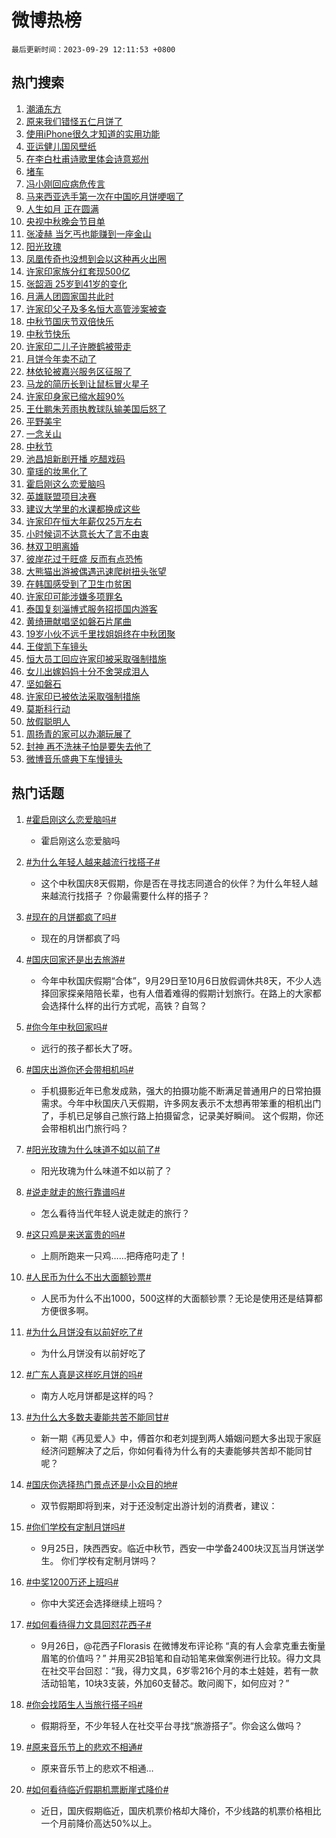 # 微博热榜

`最后更新时间：2023-09-29 12:11:53 +0800`

## 热门搜索

1. [潮涌东方](https://m.weibo.cn/search?containerid=100103type%3D1%26t%3D10%26q%3D%23%E6%BD%AE%E6%B6%8C%E4%B8%9C%E6%96%B9%23&stream_entry_id=51&isnewpage=1&extparam=seat%3D1%26stream_entry_id%3D51%26pos%3D0%26c_type%3D51%26filter_type%3Drealtimehot%26dgr%3D0%26cate%3D10103%26q%3D%2523%25E6%25BD%25AE%25E6%25B6%258C%25E4%25B8%259C%25E6%2596%25B9%2523%26display_time%3D1695960712%26pre_seqid%3D16959607127460639613)
1. [原来我们错怪五仁月饼了](https://m.weibo.cn/search?containerid=100103type%3D1%26t%3D10%26q%3D%E5%8E%9F%E6%9D%A5%E6%88%91%E4%BB%AC%E9%94%99%E6%80%AA%E4%BA%94%E4%BB%81%E6%9C%88%E9%A5%BC%E4%BA%86&stream_entry_id=31&isnewpage=1&extparam=seat%3D1%26realpos%3D1%26dgr%3D0%26pos%3D0%26c_type%3D31%26band_rank%3D1%26flag%3D2%26filter_type%3Drealtimehot%26stream_entry_id%3D31%26q%3D%25E5%258E%259F%25E6%259D%25A5%25E6%2588%2591%25E4%25BB%25AC%25E9%2594%2599%25E6%2580%25AA%25E4%25BA%2594%25E4%25BB%2581%25E6%259C%2588%25E9%25A5%25BC%25E4%25BA%2586%26cate%3D5001%26lcate%3D5001%26display_time%3D1695960712%26pre_seqid%3D16959607127460639613)
1. [使用iPhone很久才知道的实用功能](https://m.weibo.cn/search?containerid=100103type%3D1%26t%3D10%26q%3D%E4%BD%BF%E7%94%A8iPhone%E5%BE%88%E4%B9%85%E6%89%8D%E7%9F%A5%E9%81%93%E7%9A%84%E5%AE%9E%E7%94%A8%E5%8A%9F%E8%83%BD&stream_entry_id=31&isnewpage=1&extparam=seat%3D1%26realpos%3D2%26dgr%3D0%26pos%3D1%26c_type%3D31%26band_rank%3D2%26flag%3D1%26filter_type%3Drealtimehot%26stream_entry_id%3D31%26q%3D%25E4%25BD%25BF%25E7%2594%25A8iPhone%25E5%25BE%2588%25E4%25B9%2585%25E6%2589%258D%25E7%259F%25A5%25E9%2581%2593%25E7%259A%2584%25E5%25AE%259E%25E7%2594%25A8%25E5%258A%259F%25E8%2583%25BD%26cate%3D5001%26lcate%3D5001%26display_time%3D1695960712%26pre_seqid%3D16959607127460639613)
1. [亚运健儿国风壁纸](https://m.weibo.cn/search?containerid=100103type%3D1%26t%3D10%26q%3D%23%E4%BA%9A%E8%BF%90%E5%81%A5%E5%84%BF%E5%9B%BD%E9%A3%8E%E5%A3%81%E7%BA%B8%23&stream_entry_id=31&isnewpage=1&extparam=seat%3D1%26realpos%3D3%26dgr%3D0%26pos%3D2%26c_type%3D31%26band_rank%3D3%26flag%3D1%26filter_type%3Drealtimehot%26stream_entry_id%3D31%26q%3D%2523%25E4%25BA%259A%25E8%25BF%2590%25E5%2581%25A5%25E5%2584%25BF%25E5%259B%25BD%25E9%25A3%258E%25E5%25A3%2581%25E7%25BA%25B8%2523%26cate%3D5001%26lcate%3D5001%26display_time%3D1695960712%26pre_seqid%3D16959607127460639613)
1. [在李白杜甫诗歌里体会诗意郑州](https://m.weibo.cn/search?containerid=100103type%3D1%26t%3D10%26q%3D%23%E5%9C%A8%E6%9D%8E%E7%99%BD%E6%9D%9C%E7%94%AB%E8%AF%97%E6%AD%8C%E9%87%8C%E4%BD%93%E4%BC%9A%E8%AF%97%E6%84%8F%E9%83%91%E5%B7%9E%23&stream_entry_id=31&isnewpage=1&extparam=seat%3D1%26filter_type%3Drealtimehot%26pos%3D3%26c_type%3D31%26band_rank%3D4%26dgr%3D0%26adid%3D206501%26is_ad_pos%3D1%26topic_ad%3D1%26stream_entry_id%3D31%26q%3D%2523%25E5%259C%25A8%25E6%259D%258E%25E7%2599%25BD%25E6%259D%259C%25E7%2594%25AB%25E8%25AF%2597%25E6%25AD%258C%25E9%2587%258C%25E4%25BD%2593%25E4%25BC%259A%25E8%25AF%2597%25E6%2584%258F%25E9%2583%2591%25E5%25B7%259E%2523%26cate%3D5001%26lcate%3D5001%26display_time%3D1695960712%26pre_seqid%3D16959607127460639613)
1. [堵车](https://m.weibo.cn/search?containerid=100103type%3D1%26t%3D10%26q%3D%E5%A0%B5%E8%BD%A6&stream_entry_id=31&isnewpage=1&extparam=seat%3D1%26realpos%3D4%26dgr%3D0%26pos%3D4%26c_type%3D31%26band_rank%3D4%26flag%3D16%26filter_type%3Drealtimehot%26stream_entry_id%3D31%26q%3D%25E5%25A0%25B5%25E8%25BD%25A6%26cate%3D5001%26lcate%3D5001%26display_time%3D1695960712%26pre_seqid%3D16959607127460639613)
1. [冯小刚回应病危传言](https://m.weibo.cn/search?containerid=100103type%3D1%26t%3D10%26q%3D%23%E5%86%AF%E5%B0%8F%E5%88%9A%E5%9B%9E%E5%BA%94%E7%97%85%E5%8D%B1%E4%BC%A0%E8%A8%80%23&stream_entry_id=31&isnewpage=1&extparam=seat%3D1%26realpos%3D5%26dgr%3D0%26pos%3D5%26c_type%3D31%26band_rank%3D5%26flag%3D1%26filter_type%3Drealtimehot%26stream_entry_id%3D31%26q%3D%2523%25E5%2586%25AF%25E5%25B0%258F%25E5%2588%259A%25E5%259B%259E%25E5%25BA%2594%25E7%2597%2585%25E5%258D%25B1%25E4%25BC%25A0%25E8%25A8%2580%2523%26cate%3D5001%26lcate%3D5001%26display_time%3D1695960712%26pre_seqid%3D16959607127460639613)
1. [马来西亚选手第一次在中国吃月饼哽咽了](https://m.weibo.cn/search?containerid=100103type%3D1%26t%3D10%26q%3D%23%E9%A9%AC%E6%9D%A5%E8%A5%BF%E4%BA%9A%E9%80%89%E6%89%8B%E7%AC%AC%E4%B8%80%E6%AC%A1%E5%9C%A8%E4%B8%AD%E5%9B%BD%E5%90%83%E6%9C%88%E9%A5%BC%E5%93%BD%E5%92%BD%E4%BA%86%23&stream_entry_id=31&isnewpage=1&extparam=seat%3D1%26realpos%3D6%26dgr%3D0%26pos%3D6%26c_type%3D31%26band_rank%3D6%26flag%3D32768%26filter_type%3Drealtimehot%26stream_entry_id%3D31%26q%3D%2523%25E9%25A9%25AC%25E6%259D%25A5%25E8%25A5%25BF%25E4%25BA%259A%25E9%2580%2589%25E6%2589%258B%25E7%25AC%25AC%25E4%25B8%2580%25E6%25AC%25A1%25E5%259C%25A8%25E4%25B8%25AD%25E5%259B%25BD%25E5%2590%2583%25E6%259C%2588%25E9%25A5%25BC%25E5%2593%25BD%25E5%2592%25BD%25E4%25BA%2586%2523%26cate%3D5001%26lcate%3D5001%26display_time%3D1695960712%26pre_seqid%3D16959607127460639613)
1. [人生如月 正在圆满](https://m.weibo.cn/search?containerid=100103type%3D1%26t%3D10%26q%3D%23%E4%BA%BA%E7%94%9F%E5%A6%82%E6%9C%88+%E6%AD%A3%E5%9C%A8%E5%9C%86%E6%BB%A1%23&stream_entry_id=31&isnewpage=1&extparam=seat%3D1%26filter_type%3Drealtimehot%26pos%3D7%26c_type%3D31%26band_rank%3D7%26dgr%3D0%26adid%3D206463%26is_ad_pos%3D1%26topic_ad%3D1%26stream_entry_id%3D31%26q%3D%2523%25E4%25BA%25BA%25E7%2594%259F%25E5%25A6%2582%25E6%259C%2588%2520%25E6%25AD%25A3%25E5%259C%25A8%25E5%259C%2586%25E6%25BB%25A1%2523%26cate%3D5001%26lcate%3D5001%26display_time%3D1695960712%26pre_seqid%3D16959607127460639613)
1. [央视中秋晚会节目单](https://m.weibo.cn/search?containerid=100103type%3D1%26t%3D10%26q%3D%23%E5%A4%AE%E8%A7%86%E4%B8%AD%E7%A7%8B%E6%99%9A%E4%BC%9A%E8%8A%82%E7%9B%AE%E5%8D%95%23&stream_entry_id=31&isnewpage=1&extparam=seat%3D1%26realpos%3D7%26dgr%3D0%26pos%3D8%26c_type%3D31%26band_rank%3D7%26flag%3D1%26filter_type%3Drealtimehot%26stream_entry_id%3D31%26q%3D%2523%25E5%25A4%25AE%25E8%25A7%2586%25E4%25B8%25AD%25E7%25A7%258B%25E6%2599%259A%25E4%25BC%259A%25E8%258A%2582%25E7%259B%25AE%25E5%258D%2595%2523%26cate%3D5001%26lcate%3D5001%26display_time%3D1695960712%26pre_seqid%3D16959607127460639613)
1. [张凌赫 当乞丐也能赚到一座金山](https://m.weibo.cn/search?containerid=100103type%3D1%26t%3D10%26q%3D%E5%BC%A0%E5%87%8C%E8%B5%AB+%E5%BD%93%E4%B9%9E%E4%B8%90%E4%B9%9F%E8%83%BD%E8%B5%9A%E5%88%B0%E4%B8%80%E5%BA%A7%E9%87%91%E5%B1%B1&stream_entry_id=31&isnewpage=1&extparam=seat%3D1%26realpos%3D8%26dgr%3D0%26pos%3D9%26c_type%3D31%26band_rank%3D8%26flag%3D2%26filter_type%3Drealtimehot%26stream_entry_id%3D31%26q%3D%25E5%25BC%25A0%25E5%2587%258C%25E8%25B5%25AB%2520%25E5%25BD%2593%25E4%25B9%259E%25E4%25B8%2590%25E4%25B9%259F%25E8%2583%25BD%25E8%25B5%259A%25E5%2588%25B0%25E4%25B8%2580%25E5%25BA%25A7%25E9%2587%2591%25E5%25B1%25B1%26cate%3D5001%26lcate%3D5001%26display_time%3D1695960712%26pre_seqid%3D16959607127460639613)
1. [阳光玫瑰](https://m.weibo.cn/search?containerid=100103type%3D1%26t%3D10%26q%3D%E9%98%B3%E5%85%89%E7%8E%AB%E7%91%B0&stream_entry_id=31&isnewpage=1&extparam=seat%3D1%26realpos%3D9%26dgr%3D0%26pos%3D10%26c_type%3D31%26band_rank%3D9%26flag%3D0%26filter_type%3Drealtimehot%26stream_entry_id%3D31%26q%3D%25E9%2598%25B3%25E5%2585%2589%25E7%258E%25AB%25E7%2591%25B0%26cate%3D5001%26lcate%3D5001%26display_time%3D1695960712%26pre_seqid%3D16959607127460639613)
1. [凤凰传奇也没想到会以这种再火出圈](https://m.weibo.cn/search?containerid=100103type%3D1%26t%3D10%26q%3D%23%E5%87%A4%E5%87%B0%E4%BC%A0%E5%A5%87%E4%B9%9F%E6%B2%A1%E6%83%B3%E5%88%B0%E4%BC%9A%E4%BB%A5%E8%BF%99%E7%A7%8D%E5%86%8D%E7%81%AB%E5%87%BA%E5%9C%88%23&stream_entry_id=31&isnewpage=1&extparam=seat%3D1%26realpos%3D10%26dgr%3D0%26pos%3D11%26c_type%3D31%26band_rank%3D10%26flag%3D1%26filter_type%3Drealtimehot%26stream_entry_id%3D31%26q%3D%2523%25E5%2587%25A4%25E5%2587%25B0%25E4%25BC%25A0%25E5%25A5%2587%25E4%25B9%259F%25E6%25B2%25A1%25E6%2583%25B3%25E5%2588%25B0%25E4%25BC%259A%25E4%25BB%25A5%25E8%25BF%2599%25E7%25A7%258D%25E5%2586%258D%25E7%2581%25AB%25E5%2587%25BA%25E5%259C%2588%2523%26cate%3D5001%26lcate%3D5001%26display_time%3D1695960712%26pre_seqid%3D16959607127460639613)
1. [许家印家族分红套现500亿](https://m.weibo.cn/search?containerid=100103type%3D1%26t%3D10%26q%3D%23%E8%AE%B8%E5%AE%B6%E5%8D%B0%E5%AE%B6%E6%97%8F%E5%88%86%E7%BA%A2%E5%A5%97%E7%8E%B0500%E4%BA%BF%23&stream_entry_id=31&isnewpage=1&extparam=seat%3D1%26realpos%3D11%26dgr%3D0%26pos%3D12%26c_type%3D31%26band_rank%3D11%26flag%3D1%26filter_type%3Drealtimehot%26stream_entry_id%3D31%26q%3D%2523%25E8%25AE%25B8%25E5%25AE%25B6%25E5%258D%25B0%25E5%25AE%25B6%25E6%2597%258F%25E5%2588%2586%25E7%25BA%25A2%25E5%25A5%2597%25E7%258E%25B0500%25E4%25BA%25BF%2523%26cate%3D5001%26lcate%3D5001%26display_time%3D1695960712%26pre_seqid%3D16959607127460639613)
1. [张韶涵 25岁到41岁的变化](https://m.weibo.cn/search?containerid=100103type%3D1%26t%3D10%26q%3D%E5%BC%A0%E9%9F%B6%E6%B6%B5+25%E5%B2%81%E5%88%B041%E5%B2%81%E7%9A%84%E5%8F%98%E5%8C%96&stream_entry_id=31&isnewpage=1&extparam=seat%3D1%26realpos%3D12%26dgr%3D0%26pos%3D13%26c_type%3D31%26band_rank%3D12%26flag%3D1%26filter_type%3Drealtimehot%26stream_entry_id%3D31%26q%3D%25E5%25BC%25A0%25E9%259F%25B6%25E6%25B6%25B5%252025%25E5%25B2%2581%25E5%2588%25B041%25E5%25B2%2581%25E7%259A%2584%25E5%258F%2598%25E5%258C%2596%26cate%3D5001%26lcate%3D5001%26display_time%3D1695960712%26pre_seqid%3D16959607127460639613)
1. [月满人团圆家国共此时](https://m.weibo.cn/search?containerid=100103type%3D1%26t%3D10%26q%3D%23%E6%9C%88%E6%BB%A1%E4%BA%BA%E5%9B%A2%E5%9C%86%E5%AE%B6%E5%9B%BD%E5%85%B1%E6%AD%A4%E6%97%B6%23&stream_entry_id=31&isnewpage=1&extparam=seat%3D1%26realpos%3D13%26dgr%3D0%26pos%3D14%26c_type%3D31%26band_rank%3D13%26flag%3D1%26filter_type%3Drealtimehot%26stream_entry_id%3D31%26q%3D%2523%25E6%259C%2588%25E6%25BB%25A1%25E4%25BA%25BA%25E5%259B%25A2%25E5%259C%2586%25E5%25AE%25B6%25E5%259B%25BD%25E5%2585%25B1%25E6%25AD%25A4%25E6%2597%25B6%2523%26cate%3D5001%26lcate%3D5001%26display_time%3D1695960712%26pre_seqid%3D16959607127460639613)
1. [许家印父子及多名恒大高管涉案被查](https://m.weibo.cn/search?containerid=100103type%3D1%26t%3D10%26q%3D%23%E8%AE%B8%E5%AE%B6%E5%8D%B0%E7%88%B6%E5%AD%90%E5%8F%8A%E5%A4%9A%E5%90%8D%E6%81%92%E5%A4%A7%E9%AB%98%E7%AE%A1%E6%B6%89%E6%A1%88%E8%A2%AB%E6%9F%A5%23&stream_entry_id=31&isnewpage=1&extparam=seat%3D1%26realpos%3D14%26dgr%3D0%26pos%3D15%26c_type%3D31%26band_rank%3D14%26flag%3D1%26filter_type%3Drealtimehot%26stream_entry_id%3D31%26q%3D%2523%25E8%25AE%25B8%25E5%25AE%25B6%25E5%258D%25B0%25E7%2588%25B6%25E5%25AD%2590%25E5%258F%258A%25E5%25A4%259A%25E5%2590%258D%25E6%2581%2592%25E5%25A4%25A7%25E9%25AB%2598%25E7%25AE%25A1%25E6%25B6%2589%25E6%25A1%2588%25E8%25A2%25AB%25E6%259F%25A5%2523%26cate%3D5001%26lcate%3D5001%26display_time%3D1695960712%26pre_seqid%3D16959607127460639613)
1. [中秋节国庆节双倍快乐](https://m.weibo.cn/search?containerid=100103type%3D1%26t%3D10%26q%3D%23%E4%B8%AD%E7%A7%8B%E8%8A%82%E5%9B%BD%E5%BA%86%E8%8A%82%E5%8F%8C%E5%80%8D%E5%BF%AB%E4%B9%90%23&stream_entry_id=31&isnewpage=1&extparam=seat%3D1%26realpos%3D15%26dgr%3D0%26pos%3D16%26c_type%3D31%26band_rank%3D15%26flag%3D32768%26filter_type%3Drealtimehot%26stream_entry_id%3D31%26q%3D%2523%25E4%25B8%25AD%25E7%25A7%258B%25E8%258A%2582%25E5%259B%25BD%25E5%25BA%2586%25E8%258A%2582%25E5%258F%258C%25E5%2580%258D%25E5%25BF%25AB%25E4%25B9%2590%2523%26cate%3D5001%26lcate%3D5001%26display_time%3D1695960712%26pre_seqid%3D16959607127460639613)
1. [中秋节快乐](https://m.weibo.cn/search?containerid=100103type%3D1%26t%3D10%26q%3D%23%E4%B8%AD%E7%A7%8B%E8%8A%82%E5%BF%AB%E4%B9%90%23&stream_entry_id=31&isnewpage=1&extparam=seat%3D1%26realpos%3D16%26dgr%3D0%26pos%3D17%26c_type%3D31%26band_rank%3D16%26flag%3D0%26filter_type%3Drealtimehot%26stream_entry_id%3D31%26q%3D%2523%25E4%25B8%25AD%25E7%25A7%258B%25E8%258A%2582%25E5%25BF%25AB%25E4%25B9%2590%2523%26cate%3D5001%26lcate%3D5001%26display_time%3D1695960712%26pre_seqid%3D16959607127460639613)
1. [许家印二儿子许滕鹤被带走](https://m.weibo.cn/search?containerid=100103type%3D1%26t%3D10%26q%3D%23%E8%AE%B8%E5%AE%B6%E5%8D%B0%E4%BA%8C%E5%84%BF%E5%AD%90%E8%AE%B8%E6%BB%95%E9%B9%A4%E8%A2%AB%E5%B8%A6%E8%B5%B0%23&stream_entry_id=31&isnewpage=1&extparam=seat%3D1%26realpos%3D17%26dgr%3D0%26pos%3D18%26c_type%3D31%26band_rank%3D17%26flag%3D2%26filter_type%3Drealtimehot%26stream_entry_id%3D31%26q%3D%2523%25E8%25AE%25B8%25E5%25AE%25B6%25E5%258D%25B0%25E4%25BA%258C%25E5%2584%25BF%25E5%25AD%2590%25E8%25AE%25B8%25E6%25BB%2595%25E9%25B9%25A4%25E8%25A2%25AB%25E5%25B8%25A6%25E8%25B5%25B0%2523%26cate%3D5001%26lcate%3D5001%26display_time%3D1695960712%26pre_seqid%3D16959607127460639613)
1. [月饼今年卖不动了](https://m.weibo.cn/search?containerid=100103type%3D1%26t%3D10%26q%3D%23%E6%9C%88%E9%A5%BC%E4%BB%8A%E5%B9%B4%E5%8D%96%E4%B8%8D%E5%8A%A8%E4%BA%86%23&stream_entry_id=31&isnewpage=1&extparam=seat%3D1%26realpos%3D18%26dgr%3D0%26pos%3D19%26c_type%3D31%26band_rank%3D18%26flag%3D0%26filter_type%3Drealtimehot%26stream_entry_id%3D31%26q%3D%2523%25E6%259C%2588%25E9%25A5%25BC%25E4%25BB%258A%25E5%25B9%25B4%25E5%258D%2596%25E4%25B8%258D%25E5%258A%25A8%25E4%25BA%2586%2523%26cate%3D5001%26lcate%3D5001%26display_time%3D1695960712%26pre_seqid%3D16959607127460639613)
1. [林依轮被嘉兴服务区征服了](https://m.weibo.cn/search?containerid=100103type%3D1%26t%3D10%26q%3D%23%E6%9E%97%E4%BE%9D%E8%BD%AE%E8%A2%AB%E5%98%89%E5%85%B4%E6%9C%8D%E5%8A%A1%E5%8C%BA%E5%BE%81%E6%9C%8D%E4%BA%86%23&stream_entry_id=31&isnewpage=1&extparam=seat%3D1%26realpos%3D19%26dgr%3D0%26pos%3D20%26c_type%3D31%26band_rank%3D19%26flag%3D0%26filter_type%3Drealtimehot%26stream_entry_id%3D31%26q%3D%2523%25E6%259E%2597%25E4%25BE%259D%25E8%25BD%25AE%25E8%25A2%25AB%25E5%2598%2589%25E5%2585%25B4%25E6%259C%258D%25E5%258A%25A1%25E5%258C%25BA%25E5%25BE%2581%25E6%259C%258D%25E4%25BA%2586%2523%26cate%3D5001%26lcate%3D5001%26display_time%3D1695960712%26pre_seqid%3D16959607127460639613)
1. [马龙的简历长到让鼠标冒火星子](https://m.weibo.cn/search?containerid=100103type%3D1%26t%3D10%26q%3D%23%E9%A9%AC%E9%BE%99%E7%9A%84%E7%AE%80%E5%8E%86%E9%95%BF%E5%88%B0%E8%AE%A9%E9%BC%A0%E6%A0%87%E5%86%92%E7%81%AB%E6%98%9F%E5%AD%90%23&stream_entry_id=31&isnewpage=1&extparam=seat%3D1%26realpos%3D20%26dgr%3D0%26pos%3D21%26c_type%3D31%26band_rank%3D20%26flag%3D32768%26filter_type%3Drealtimehot%26stream_entry_id%3D31%26q%3D%2523%25E9%25A9%25AC%25E9%25BE%2599%25E7%259A%2584%25E7%25AE%2580%25E5%258E%2586%25E9%2595%25BF%25E5%2588%25B0%25E8%25AE%25A9%25E9%25BC%25A0%25E6%25A0%2587%25E5%2586%2592%25E7%2581%25AB%25E6%2598%259F%25E5%25AD%2590%2523%26cate%3D5001%26lcate%3D5001%26display_time%3D1695960712%26pre_seqid%3D16959607127460639613)
1. [许家印身家已缩水超90%](https://m.weibo.cn/search?containerid=100103type%3D1%26t%3D10%26q%3D%23%E8%AE%B8%E5%AE%B6%E5%8D%B0%E8%BA%AB%E5%AE%B6%E5%B7%B2%E7%BC%A9%E6%B0%B4%E8%B6%8590%25%23&stream_entry_id=31&isnewpage=1&extparam=seat%3D1%26realpos%3D21%26dgr%3D0%26pos%3D22%26c_type%3D31%26band_rank%3D21%26flag%3D0%26filter_type%3Drealtimehot%26stream_entry_id%3D31%26q%3D%2523%25E8%25AE%25B8%25E5%25AE%25B6%25E5%258D%25B0%25E8%25BA%25AB%25E5%25AE%25B6%25E5%25B7%25B2%25E7%25BC%25A9%25E6%25B0%25B4%25E8%25B6%258590%2525%2523%26cate%3D5001%26lcate%3D5001%26display_time%3D1695960712%26pre_seqid%3D16959607127460639613)
1. [王仕鹏朱芳雨执教球队输美国后怒了](https://m.weibo.cn/search?containerid=100103type%3D1%26t%3D10%26q%3D%23%E7%8E%8B%E4%BB%95%E9%B9%8F%E6%9C%B1%E8%8A%B3%E9%9B%A8%E6%89%A7%E6%95%99%E7%90%83%E9%98%9F%E8%BE%93%E7%BE%8E%E5%9B%BD%E5%90%8E%E6%80%92%E4%BA%86%23&stream_entry_id=31&isnewpage=1&extparam=seat%3D1%26realpos%3D22%26dgr%3D0%26pos%3D23%26c_type%3D31%26band_rank%3D22%26flag%3D1%26filter_type%3Drealtimehot%26stream_entry_id%3D31%26q%3D%2523%25E7%258E%258B%25E4%25BB%2595%25E9%25B9%258F%25E6%259C%25B1%25E8%258A%25B3%25E9%259B%25A8%25E6%2589%25A7%25E6%2595%2599%25E7%2590%2583%25E9%2598%259F%25E8%25BE%2593%25E7%25BE%258E%25E5%259B%25BD%25E5%2590%258E%25E6%2580%2592%25E4%25BA%2586%2523%26cate%3D5001%26lcate%3D5001%26display_time%3D1695960712%26pre_seqid%3D16959607127460639613)
1. [平野美宇](https://m.weibo.cn/search?containerid=100103type%3D1%26t%3D10%26q%3D%E5%B9%B3%E9%87%8E%E7%BE%8E%E5%AE%87&stream_entry_id=31&isnewpage=1&extparam=seat%3D1%26realpos%3D23%26dgr%3D0%26pos%3D24%26c_type%3D31%26band_rank%3D23%26flag%3D1%26filter_type%3Drealtimehot%26stream_entry_id%3D31%26q%3D%25E5%25B9%25B3%25E9%2587%258E%25E7%25BE%258E%25E5%25AE%2587%26cate%3D5001%26lcate%3D5001%26display_time%3D1695960712%26pre_seqid%3D16959607127460639613)
1. [一念关山](https://m.weibo.cn/search?containerid=100103type%3D1%26t%3D10%26q%3D%E4%B8%80%E5%BF%B5%E5%85%B3%E5%B1%B1&stream_entry_id=31&isnewpage=1&extparam=seat%3D1%26realpos%3D24%26dgr%3D0%26pos%3D25%26c_type%3D31%26band_rank%3D24%26flag%3D1%26filter_type%3Drealtimehot%26stream_entry_id%3D31%26q%3D%25E4%25B8%2580%25E5%25BF%25B5%25E5%2585%25B3%25E5%25B1%25B1%26cate%3D5001%26lcate%3D5001%26display_time%3D1695960712%26pre_seqid%3D16959607127460639613)
1. [中秋节](https://m.weibo.cn/search?containerid=100103type%3D1%26t%3D10%26q%3D%E4%B8%AD%E7%A7%8B%E8%8A%82&stream_entry_id=31&isnewpage=1&extparam=seat%3D1%26realpos%3D25%26dgr%3D0%26pos%3D26%26c_type%3D31%26band_rank%3D25%26flag%3D0%26filter_type%3Drealtimehot%26stream_entry_id%3D31%26q%3D%25E4%25B8%25AD%25E7%25A7%258B%25E8%258A%2582%26cate%3D5001%26lcate%3D5001%26display_time%3D1695960712%26pre_seqid%3D16959607127460639613)
1. [池昌旭新剧开播 吃醋戏码](https://m.weibo.cn/search?containerid=100103type%3D1%26t%3D10%26q%3D%E6%B1%A0%E6%98%8C%E6%97%AD%E6%96%B0%E5%89%A7%E5%BC%80%E6%92%AD+%E5%90%83%E9%86%8B%E6%88%8F%E7%A0%81&stream_entry_id=31&isnewpage=1&extparam=seat%3D1%26realpos%3D26%26dgr%3D0%26pos%3D27%26c_type%3D31%26band_rank%3D26%26flag%3D0%26filter_type%3Drealtimehot%26stream_entry_id%3D31%26q%3D%25E6%25B1%25A0%25E6%2598%258C%25E6%2597%25AD%25E6%2596%25B0%25E5%2589%25A7%25E5%25BC%2580%25E6%2592%25AD%2520%25E5%2590%2583%25E9%2586%258B%25E6%2588%258F%25E7%25A0%2581%26cate%3D5001%26lcate%3D5001%26display_time%3D1695960712%26pre_seqid%3D16959607127460639613)
1. [童瑶的妆黑化了](https://m.weibo.cn/search?containerid=100103type%3D1%26t%3D10%26q%3D%23%E7%AB%A5%E7%91%B6%E7%9A%84%E5%A6%86%E9%BB%91%E5%8C%96%E4%BA%86%23&stream_entry_id=31&isnewpage=1&extparam=seat%3D1%26realpos%3D27%26dgr%3D0%26pos%3D28%26c_type%3D31%26band_rank%3D27%26flag%3D1%26filter_type%3Drealtimehot%26stream_entry_id%3D31%26q%3D%2523%25E7%25AB%25A5%25E7%2591%25B6%25E7%259A%2584%25E5%25A6%2586%25E9%25BB%2591%25E5%258C%2596%25E4%25BA%2586%2523%26cate%3D5001%26lcate%3D5001%26display_time%3D1695960712%26pre_seqid%3D16959607127460639613)
1. [霍启刚这么恋爱脑吗](https://m.weibo.cn/search?containerid=100103type%3D1%26t%3D10%26q%3D%23%E9%9C%8D%E5%90%AF%E5%88%9A%E8%BF%99%E4%B9%88%E6%81%8B%E7%88%B1%E8%84%91%E5%90%97%23&stream_entry_id=31&isnewpage=1&extparam=seat%3D1%26realpos%3D28%26dgr%3D0%26pos%3D29%26c_type%3D31%26band_rank%3D28%26flag%3D0%26filter_type%3Drealtimehot%26stream_entry_id%3D31%26q%3D%2523%25E9%259C%258D%25E5%2590%25AF%25E5%2588%259A%25E8%25BF%2599%25E4%25B9%2588%25E6%2581%258B%25E7%2588%25B1%25E8%2584%2591%25E5%2590%2597%2523%26cate%3D5001%26lcate%3D5001%26display_time%3D1695960712%26pre_seqid%3D16959607127460639613)
1. [英雄联盟项目决赛](https://m.weibo.cn/search?containerid=100103type%3D1%26t%3D10%26q%3D%23%E8%8B%B1%E9%9B%84%E8%81%94%E7%9B%9F%E9%A1%B9%E7%9B%AE%E5%86%B3%E8%B5%9B%23&stream_entry_id=31&isnewpage=1&extparam=seat%3D1%26realpos%3D29%26dgr%3D0%26pos%3D30%26c_type%3D31%26band_rank%3D29%26flag%3D1%26filter_type%3Drealtimehot%26stream_entry_id%3D31%26q%3D%2523%25E8%258B%25B1%25E9%259B%2584%25E8%2581%2594%25E7%259B%259F%25E9%25A1%25B9%25E7%259B%25AE%25E5%2586%25B3%25E8%25B5%259B%2523%26cate%3D5001%26lcate%3D5001%26display_time%3D1695960712%26pre_seqid%3D16959607127460639613)
1. [建议大学里的水课都换成这些](https://m.weibo.cn/search?containerid=100103type%3D1%26t%3D10%26q%3D%E5%BB%BA%E8%AE%AE%E5%A4%A7%E5%AD%A6%E9%87%8C%E7%9A%84%E6%B0%B4%E8%AF%BE%E9%83%BD%E6%8D%A2%E6%88%90%E8%BF%99%E4%BA%9B&stream_entry_id=31&isnewpage=1&extparam=seat%3D1%26realpos%3D30%26dgr%3D0%26pos%3D31%26c_type%3D31%26band_rank%3D30%26flag%3D1%26filter_type%3Drealtimehot%26stream_entry_id%3D31%26q%3D%25E5%25BB%25BA%25E8%25AE%25AE%25E5%25A4%25A7%25E5%25AD%25A6%25E9%2587%258C%25E7%259A%2584%25E6%25B0%25B4%25E8%25AF%25BE%25E9%2583%25BD%25E6%258D%25A2%25E6%2588%2590%25E8%25BF%2599%25E4%25BA%259B%26cate%3D5001%26lcate%3D5001%26display_time%3D1695960712%26pre_seqid%3D16959607127460639613)
1. [许家印在恒大年薪仅25万左右](https://m.weibo.cn/search?containerid=100103type%3D1%26t%3D10%26q%3D%23%E8%AE%B8%E5%AE%B6%E5%8D%B0%E5%9C%A8%E6%81%92%E5%A4%A7%E5%B9%B4%E8%96%AA%E4%BB%8525%E4%B8%87%E5%B7%A6%E5%8F%B3%23&stream_entry_id=31&isnewpage=1&extparam=seat%3D1%26realpos%3D31%26dgr%3D0%26pos%3D32%26c_type%3D31%26band_rank%3D31%26flag%3D1%26filter_type%3Drealtimehot%26stream_entry_id%3D31%26q%3D%2523%25E8%25AE%25B8%25E5%25AE%25B6%25E5%258D%25B0%25E5%259C%25A8%25E6%2581%2592%25E5%25A4%25A7%25E5%25B9%25B4%25E8%2596%25AA%25E4%25BB%258525%25E4%25B8%2587%25E5%25B7%25A6%25E5%258F%25B3%2523%26cate%3D5001%26lcate%3D5001%26display_time%3D1695960712%26pre_seqid%3D16959607127460639613)
1. [小时候词不达意长大了言不由衷](https://m.weibo.cn/search?containerid=100103type%3D1%26t%3D10%26q%3D%E5%B0%8F%E6%97%B6%E5%80%99%E8%AF%8D%E4%B8%8D%E8%BE%BE%E6%84%8F%E9%95%BF%E5%A4%A7%E4%BA%86%E8%A8%80%E4%B8%8D%E7%94%B1%E8%A1%B7&stream_entry_id=31&isnewpage=1&extparam=seat%3D1%26realpos%3D32%26dgr%3D0%26pos%3D33%26c_type%3D31%26band_rank%3D32%26flag%3D1%26filter_type%3Drealtimehot%26stream_entry_id%3D31%26q%3D%25E5%25B0%258F%25E6%2597%25B6%25E5%2580%2599%25E8%25AF%258D%25E4%25B8%258D%25E8%25BE%25BE%25E6%2584%258F%25E9%2595%25BF%25E5%25A4%25A7%25E4%25BA%2586%25E8%25A8%2580%25E4%25B8%258D%25E7%2594%25B1%25E8%25A1%25B7%26cate%3D5001%26lcate%3D5001%26display_time%3D1695960712%26pre_seqid%3D16959607127460639613)
1. [林双卫明离婚](https://m.weibo.cn/search?containerid=100103type%3D1%26t%3D10%26q%3D%23%E6%9E%97%E5%8F%8C%E5%8D%AB%E6%98%8E%E7%A6%BB%E5%A9%9A%23&stream_entry_id=31&isnewpage=1&extparam=seat%3D1%26realpos%3D33%26dgr%3D0%26pos%3D34%26c_type%3D31%26band_rank%3D33%26flag%3D0%26filter_type%3Drealtimehot%26stream_entry_id%3D31%26q%3D%2523%25E6%259E%2597%25E5%258F%258C%25E5%258D%25AB%25E6%2598%258E%25E7%25A6%25BB%25E5%25A9%259A%2523%26cate%3D5001%26lcate%3D5001%26display_time%3D1695960712%26pre_seqid%3D16959607127460639613)
1. [彼岸花过于旺盛 反而有点恐怖](https://m.weibo.cn/search?containerid=100103type%3D1%26t%3D10%26q%3D%E5%BD%BC%E5%B2%B8%E8%8A%B1%E8%BF%87%E4%BA%8E%E6%97%BA%E7%9B%9B+%E5%8F%8D%E8%80%8C%E6%9C%89%E7%82%B9%E6%81%90%E6%80%96&stream_entry_id=31&isnewpage=1&extparam=seat%3D1%26realpos%3D34%26dgr%3D0%26pos%3D35%26c_type%3D31%26band_rank%3D34%26flag%3D0%26filter_type%3Drealtimehot%26stream_entry_id%3D31%26q%3D%25E5%25BD%25BC%25E5%25B2%25B8%25E8%258A%25B1%25E8%25BF%2587%25E4%25BA%258E%25E6%2597%25BA%25E7%259B%259B%2520%25E5%258F%258D%25E8%2580%258C%25E6%259C%2589%25E7%2582%25B9%25E6%2581%2590%25E6%2580%2596%26cate%3D5001%26lcate%3D5001%26display_time%3D1695960712%26pre_seqid%3D16959607127460639613)
1. [大熊猫出游被偶遇迅速爬树扭头张望](https://m.weibo.cn/search?containerid=100103type%3D1%26t%3D10%26q%3D%23%E5%A4%A7%E7%86%8A%E7%8C%AB%E5%87%BA%E6%B8%B8%E8%A2%AB%E5%81%B6%E9%81%87%E8%BF%85%E9%80%9F%E7%88%AC%E6%A0%91%E6%89%AD%E5%A4%B4%E5%BC%A0%E6%9C%9B%23&stream_entry_id=31&isnewpage=1&extparam=seat%3D1%26realpos%3D35%26dgr%3D0%26pos%3D36%26c_type%3D31%26band_rank%3D35%26flag%3D32768%26filter_type%3Drealtimehot%26stream_entry_id%3D31%26q%3D%2523%25E5%25A4%25A7%25E7%2586%258A%25E7%258C%25AB%25E5%2587%25BA%25E6%25B8%25B8%25E8%25A2%25AB%25E5%2581%25B6%25E9%2581%2587%25E8%25BF%2585%25E9%2580%259F%25E7%2588%25AC%25E6%25A0%2591%25E6%2589%25AD%25E5%25A4%25B4%25E5%25BC%25A0%25E6%259C%259B%2523%26cate%3D5001%26lcate%3D5001%26display_time%3D1695960712%26pre_seqid%3D16959607127460639613)
1. [在韩国感受到了卫生巾贫困](https://m.weibo.cn/search?containerid=100103type%3D1%26t%3D10%26q%3D%23%E5%9C%A8%E9%9F%A9%E5%9B%BD%E6%84%9F%E5%8F%97%E5%88%B0%E4%BA%86%E5%8D%AB%E7%94%9F%E5%B7%BE%E8%B4%AB%E5%9B%B0%23&stream_entry_id=31&isnewpage=1&extparam=seat%3D1%26realpos%3D36%26dgr%3D0%26pos%3D37%26c_type%3D31%26band_rank%3D36%26flag%3D0%26filter_type%3Drealtimehot%26stream_entry_id%3D31%26q%3D%2523%25E5%259C%25A8%25E9%259F%25A9%25E5%259B%25BD%25E6%2584%259F%25E5%258F%2597%25E5%2588%25B0%25E4%25BA%2586%25E5%258D%25AB%25E7%2594%259F%25E5%25B7%25BE%25E8%25B4%25AB%25E5%259B%25B0%2523%26cate%3D5001%26lcate%3D5001%26display_time%3D1695960712%26pre_seqid%3D16959607127460639613)
1. [许家印可能涉嫌多项罪名](https://m.weibo.cn/search?containerid=100103type%3D1%26t%3D10%26q%3D%23%E8%AE%B8%E5%AE%B6%E5%8D%B0%E5%8F%AF%E8%83%BD%E6%B6%89%E5%AB%8C%E5%A4%9A%E9%A1%B9%E7%BD%AA%E5%90%8D%23&stream_entry_id=31&isnewpage=1&extparam=seat%3D1%26realpos%3D37%26dgr%3D0%26pos%3D38%26c_type%3D31%26band_rank%3D37%26flag%3D0%26filter_type%3Drealtimehot%26stream_entry_id%3D31%26q%3D%2523%25E8%25AE%25B8%25E5%25AE%25B6%25E5%258D%25B0%25E5%258F%25AF%25E8%2583%25BD%25E6%25B6%2589%25E5%25AB%258C%25E5%25A4%259A%25E9%25A1%25B9%25E7%25BD%25AA%25E5%2590%258D%2523%26cate%3D5001%26lcate%3D5001%26display_time%3D1695960712%26pre_seqid%3D16959607127460639613)
1. [泰国复刻淄博式服务招揽国内游客](https://m.weibo.cn/search?containerid=100103type%3D1%26t%3D10%26q%3D%23%E6%B3%B0%E5%9B%BD%E5%A4%8D%E5%88%BB%E6%B7%84%E5%8D%9A%E5%BC%8F%E6%9C%8D%E5%8A%A1%E6%8B%9B%E6%8F%BD%E5%9B%BD%E5%86%85%E6%B8%B8%E5%AE%A2%23&stream_entry_id=31&isnewpage=1&extparam=seat%3D1%26realpos%3D38%26dgr%3D0%26pos%3D39%26c_type%3D31%26band_rank%3D38%26flag%3D1%26filter_type%3Drealtimehot%26stream_entry_id%3D31%26q%3D%2523%25E6%25B3%25B0%25E5%259B%25BD%25E5%25A4%258D%25E5%2588%25BB%25E6%25B7%2584%25E5%258D%259A%25E5%25BC%258F%25E6%259C%258D%25E5%258A%25A1%25E6%258B%259B%25E6%258F%25BD%25E5%259B%25BD%25E5%2586%2585%25E6%25B8%25B8%25E5%25AE%25A2%2523%26cate%3D5001%26lcate%3D5001%26display_time%3D1695960712%26pre_seqid%3D16959607127460639613)
1. [黄绮珊献唱坚如磐石片尾曲](https://m.weibo.cn/search?containerid=100103type%3D1%26t%3D10%26q%3D%23%E9%BB%84%E7%BB%AE%E7%8F%8A%E7%8C%AE%E5%94%B1%E5%9D%9A%E5%A6%82%E7%A3%90%E7%9F%B3%E7%89%87%E5%B0%BE%E6%9B%B2%23&stream_entry_id=31&isnewpage=1&extparam=seat%3D1%26realpos%3D39%26dgr%3D0%26pos%3D40%26c_type%3D31%26band_rank%3D39%26flag%3D1%26filter_type%3Drealtimehot%26stream_entry_id%3D31%26q%3D%2523%25E9%25BB%2584%25E7%25BB%25AE%25E7%258F%258A%25E7%258C%25AE%25E5%2594%25B1%25E5%259D%259A%25E5%25A6%2582%25E7%25A3%2590%25E7%259F%25B3%25E7%2589%2587%25E5%25B0%25BE%25E6%259B%25B2%2523%26cate%3D5001%26lcate%3D5001%26display_time%3D1695960712%26pre_seqid%3D16959607127460639613)
1. [19岁小伙不远千里找姐姐终在中秋团聚](https://m.weibo.cn/search?containerid=100103type%3D1%26t%3D10%26q%3D%2319%E5%B2%81%E5%B0%8F%E4%BC%99%E4%B8%8D%E8%BF%9C%E5%8D%83%E9%87%8C%E6%89%BE%E5%A7%90%E5%A7%90%E7%BB%88%E5%9C%A8%E4%B8%AD%E7%A7%8B%E5%9B%A2%E8%81%9A%23&stream_entry_id=31&isnewpage=1&extparam=seat%3D1%26realpos%3D40%26dgr%3D0%26pos%3D41%26c_type%3D31%26band_rank%3D40%26flag%3D32768%26filter_type%3Drealtimehot%26stream_entry_id%3D31%26q%3D%252319%25E5%25B2%2581%25E5%25B0%258F%25E4%25BC%2599%25E4%25B8%258D%25E8%25BF%259C%25E5%258D%2583%25E9%2587%258C%25E6%2589%25BE%25E5%25A7%2590%25E5%25A7%2590%25E7%25BB%2588%25E5%259C%25A8%25E4%25B8%25AD%25E7%25A7%258B%25E5%259B%25A2%25E8%2581%259A%2523%26cate%3D5001%26lcate%3D5001%26display_time%3D1695960712%26pre_seqid%3D16959607127460639613)
1. [王俊凯下车镜头](https://m.weibo.cn/search?containerid=100103type%3D1%26t%3D10%26q%3D%E7%8E%8B%E4%BF%8A%E5%87%AF%E4%B8%8B%E8%BD%A6%E9%95%9C%E5%A4%B4&stream_entry_id=31&isnewpage=1&extparam=seat%3D1%26realpos%3D41%26dgr%3D0%26pos%3D42%26c_type%3D31%26band_rank%3D41%26flag%3D0%26filter_type%3Drealtimehot%26stream_entry_id%3D31%26q%3D%25E7%258E%258B%25E4%25BF%258A%25E5%2587%25AF%25E4%25B8%258B%25E8%25BD%25A6%25E9%2595%259C%25E5%25A4%25B4%26cate%3D5001%26lcate%3D5001%26display_time%3D1695960712%26pre_seqid%3D16959607127460639613)
1. [恒大员工回应许家印被采取强制措施](https://m.weibo.cn/search?containerid=100103type%3D1%26t%3D10%26q%3D%23%E6%81%92%E5%A4%A7%E5%91%98%E5%B7%A5%E5%9B%9E%E5%BA%94%E8%AE%B8%E5%AE%B6%E5%8D%B0%E8%A2%AB%E9%87%87%E5%8F%96%E5%BC%BA%E5%88%B6%E6%8E%AA%E6%96%BD%23&stream_entry_id=31&isnewpage=1&extparam=seat%3D1%26realpos%3D42%26dgr%3D0%26pos%3D43%26c_type%3D31%26band_rank%3D42%26flag%3D0%26filter_type%3Drealtimehot%26stream_entry_id%3D31%26q%3D%2523%25E6%2581%2592%25E5%25A4%25A7%25E5%2591%2598%25E5%25B7%25A5%25E5%259B%259E%25E5%25BA%2594%25E8%25AE%25B8%25E5%25AE%25B6%25E5%258D%25B0%25E8%25A2%25AB%25E9%2587%2587%25E5%258F%2596%25E5%25BC%25BA%25E5%2588%25B6%25E6%258E%25AA%25E6%2596%25BD%2523%26cate%3D5001%26lcate%3D5001%26display_time%3D1695960712%26pre_seqid%3D16959607127460639613)
1. [女儿出嫁妈妈十分不舍哭成泪人](https://m.weibo.cn/search?containerid=100103type%3D1%26t%3D10%26q%3D%23%E5%A5%B3%E5%84%BF%E5%87%BA%E5%AB%81%E5%A6%88%E5%A6%88%E5%8D%81%E5%88%86%E4%B8%8D%E8%88%8D%E5%93%AD%E6%88%90%E6%B3%AA%E4%BA%BA%23&stream_entry_id=31&isnewpage=1&extparam=seat%3D1%26realpos%3D43%26dgr%3D0%26pos%3D44%26c_type%3D31%26band_rank%3D43%26flag%3D32768%26filter_type%3Drealtimehot%26stream_entry_id%3D31%26q%3D%2523%25E5%25A5%25B3%25E5%2584%25BF%25E5%2587%25BA%25E5%25AB%2581%25E5%25A6%2588%25E5%25A6%2588%25E5%258D%2581%25E5%2588%2586%25E4%25B8%258D%25E8%2588%258D%25E5%2593%25AD%25E6%2588%2590%25E6%25B3%25AA%25E4%25BA%25BA%2523%26cate%3D5001%26lcate%3D5001%26display_time%3D1695960712%26pre_seqid%3D16959607127460639613)
1. [坚如磐石](https://m.weibo.cn/search?containerid=100103type%3D1%26t%3D10%26q%3D%E5%9D%9A%E5%A6%82%E7%A3%90%E7%9F%B3&stream_entry_id=31&isnewpage=1&extparam=seat%3D1%26realpos%3D44%26dgr%3D0%26pos%3D45%26c_type%3D31%26band_rank%3D44%26flag%3D0%26filter_type%3Drealtimehot%26stream_entry_id%3D31%26q%3D%25E5%259D%259A%25E5%25A6%2582%25E7%25A3%2590%25E7%259F%25B3%26cate%3D5001%26lcate%3D5001%26display_time%3D1695960712%26pre_seqid%3D16959607127460639613)
1. [许家印已被依法采取强制措施](https://m.weibo.cn/search?containerid=100103type%3D1%26t%3D10%26q%3D%23%E8%AE%B8%E5%AE%B6%E5%8D%B0%E5%B7%B2%E8%A2%AB%E4%BE%9D%E6%B3%95%E9%87%87%E5%8F%96%E5%BC%BA%E5%88%B6%E6%8E%AA%E6%96%BD%23&stream_entry_id=31&isnewpage=1&extparam=seat%3D1%26realpos%3D45%26dgr%3D0%26pos%3D46%26c_type%3D31%26band_rank%3D45%26flag%3D0%26filter_type%3Drealtimehot%26stream_entry_id%3D31%26q%3D%2523%25E8%25AE%25B8%25E5%25AE%25B6%25E5%258D%25B0%25E5%25B7%25B2%25E8%25A2%25AB%25E4%25BE%259D%25E6%25B3%2595%25E9%2587%2587%25E5%258F%2596%25E5%25BC%25BA%25E5%2588%25B6%25E6%258E%25AA%25E6%2596%25BD%2523%26cate%3D5001%26lcate%3D5001%26display_time%3D1695960712%26pre_seqid%3D16959607127460639613)
1. [莫斯科行动](https://m.weibo.cn/search?containerid=100103type%3D1%26t%3D10%26q%3D%E8%8E%AB%E6%96%AF%E7%A7%91%E8%A1%8C%E5%8A%A8&stream_entry_id=31&isnewpage=1&extparam=seat%3D1%26realpos%3D46%26dgr%3D0%26pos%3D47%26c_type%3D31%26band_rank%3D46%26flag%3D1%26filter_type%3Drealtimehot%26stream_entry_id%3D31%26q%3D%25E8%258E%25AB%25E6%2596%25AF%25E7%25A7%2591%25E8%25A1%258C%25E5%258A%25A8%26cate%3D5001%26lcate%3D5001%26display_time%3D1695960712%26pre_seqid%3D16959607127460639613)
1. [放假聪明人](https://m.weibo.cn/search?containerid=100103type%3D1%26t%3D10%26q%3D%E6%94%BE%E5%81%87%E8%81%AA%E6%98%8E%E4%BA%BA&stream_entry_id=31&isnewpage=1&extparam=seat%3D1%26realpos%3D47%26dgr%3D0%26pos%3D48%26c_type%3D31%26band_rank%3D47%26flag%3D0%26filter_type%3Drealtimehot%26stream_entry_id%3D31%26q%3D%25E6%2594%25BE%25E5%2581%2587%25E8%2581%25AA%25E6%2598%258E%25E4%25BA%25BA%26cate%3D5001%26lcate%3D5001%26display_time%3D1695960712%26pre_seqid%3D16959607127460639613)
1. [周扬青的家可以办潮玩展了](https://m.weibo.cn/search?containerid=100103type%3D1%26t%3D10%26q%3D%23%E5%91%A8%E6%89%AC%E9%9D%92%E7%9A%84%E5%AE%B6%E5%8F%AF%E4%BB%A5%E5%8A%9E%E6%BD%AE%E7%8E%A9%E5%B1%95%E4%BA%86%23&stream_entry_id=31&isnewpage=1&extparam=seat%3D1%26realpos%3D48%26dgr%3D0%26pos%3D49%26c_type%3D31%26band_rank%3D48%26flag%3D0%26filter_type%3Drealtimehot%26stream_entry_id%3D31%26q%3D%2523%25E5%2591%25A8%25E6%2589%25AC%25E9%259D%2592%25E7%259A%2584%25E5%25AE%25B6%25E5%258F%25AF%25E4%25BB%25A5%25E5%258A%259E%25E6%25BD%25AE%25E7%258E%25A9%25E5%25B1%2595%25E4%25BA%2586%2523%26cate%3D5001%26lcate%3D5001%26display_time%3D1695960712%26pre_seqid%3D16959607127460639613)
1. [封神 再不洗袜子怕是要失去他了](https://m.weibo.cn/search?containerid=100103type%3D1%26t%3D10%26q%3D%E5%B0%81%E7%A5%9E+%E5%86%8D%E4%B8%8D%E6%B4%97%E8%A2%9C%E5%AD%90%E6%80%95%E6%98%AF%E8%A6%81%E5%A4%B1%E5%8E%BB%E4%BB%96%E4%BA%86&stream_entry_id=31&isnewpage=1&extparam=seat%3D1%26realpos%3D49%26dgr%3D0%26pos%3D50%26c_type%3D31%26band_rank%3D49%26flag%3D0%26filter_type%3Drealtimehot%26stream_entry_id%3D31%26q%3D%25E5%25B0%2581%25E7%25A5%259E%2520%25E5%2586%258D%25E4%25B8%258D%25E6%25B4%2597%25E8%25A2%259C%25E5%25AD%2590%25E6%2580%2595%25E6%2598%25AF%25E8%25A6%2581%25E5%25A4%25B1%25E5%258E%25BB%25E4%25BB%2596%25E4%25BA%2586%26cate%3D5001%26lcate%3D5001%26display_time%3D1695960712%26pre_seqid%3D16959607127460639613)
1. [微博音乐盛典下车慢镜头](https://m.weibo.cn/search?containerid=100103type%3D1%26t%3D10%26q%3D%23%E5%BE%AE%E5%8D%9A%E9%9F%B3%E4%B9%90%E7%9B%9B%E5%85%B8%E4%B8%8B%E8%BD%A6%E6%85%A2%E9%95%9C%E5%A4%B4%23&stream_entry_id=31&isnewpage=1&extparam=seat%3D1%26realpos%3D50%26dgr%3D0%26pos%3D51%26c_type%3D31%26band_rank%3D50%26flag%3D0%26adid%3D206522%26filter_type%3Drealtimehot%26stream_entry_id%3D31%26q%3D%2523%25E5%25BE%25AE%25E5%258D%259A%25E9%259F%25B3%25E4%25B9%2590%25E7%259B%259B%25E5%2585%25B8%25E4%25B8%258B%25E8%25BD%25A6%25E6%2585%25A2%25E9%2595%259C%25E5%25A4%25B4%2523%26cate%3D5001%26lcate%3D5001%26display_time%3D1695960712%26pre_seqid%3D16959607127460639613)

## 热门话题

1. [#霍启刚这么恋爱脑吗#](https://m.weibo.cn/search?containerid=231522type%3D1%26t%3D10%26q%3D%23%E9%9C%8D%E5%90%AF%E5%88%9A%E8%BF%99%E4%B9%88%E6%81%8B%E7%88%B1%E8%84%91%E5%90%97%23&stream_entry_id=128&isnewpage=1&extparam=seat%3D1%26cate%3D5004%26pos%3D1-0-0%26dgr%3D0%26unitid%3D1695912750026%26c_type%3D128%26lcate%3D5004%26display_time%3D1695960713%26pre_seqid%3D169596071369201307077)
    - 霍启刚这么恋爱脑吗

1. [#为什么年轻人越来越流行找搭子#](https://m.weibo.cn/search?containerid=231522type%3D1%26t%3D10%26q%3D%23%E4%B8%BA%E4%BB%80%E4%B9%88%E5%B9%B4%E8%BD%BB%E4%BA%BA%E8%B6%8A%E6%9D%A5%E8%B6%8A%E6%B5%81%E8%A1%8C%E6%89%BE%E6%90%AD%E5%AD%90%23&stream_entry_id=128&isnewpage=1&extparam=seat%3D1%26cate%3D5004%26pos%3D1-0-1%26dgr%3D0%26unitid%3D1695891777412%26c_type%3D128%26lcate%3D5004%26display_time%3D1695960713%26pre_seqid%3D169596071369201307077)
    - 这个中秋国庆8天假期，你是否在寻找志同道合的伙伴？为什么年轻人越来越流行找搭子 ？你最需要什么样的搭子？

1. [#现在的月饼都疯了吗#](https://m.weibo.cn/search?containerid=231522type%3D1%26t%3D10%26q%3D%23%E7%8E%B0%E5%9C%A8%E7%9A%84%E6%9C%88%E9%A5%BC%E9%83%BD%E7%96%AF%E4%BA%86%E5%90%97%23&stream_entry_id=128&isnewpage=1&extparam=seat%3D1%26cate%3D5004%26pos%3D1-0-2%26dgr%3D0%26unitid%3D1695952932725%26c_type%3D128%26lcate%3D5004%26display_time%3D1695960713%26pre_seqid%3D169596071369201307077)
    - 现在的月饼都疯了吗

1. [#国庆回家还是出去旅游#](https://m.weibo.cn/search?containerid=231522type%3D1%26t%3D10%26q%3D%23%E5%9B%BD%E5%BA%86%E5%9B%9E%E5%AE%B6%E8%BF%98%E6%98%AF%E5%87%BA%E5%8E%BB%E6%97%85%E6%B8%B8%23&stream_entry_id=128&isnewpage=1&extparam=seat%3D1%26cate%3D5004%26pos%3D1-0-3%26dgr%3D0%26unitid%3D1695829975198%26c_type%3D128%26lcate%3D5004%26display_time%3D1695960713%26pre_seqid%3D169596071369201307077)
    - 今年中秋国庆假期“合体”，9月29日至10月6日放假调休共8天，不少人选择回家探亲陪陪长辈，也有人借着难得的假期计划旅行。在路上的大家都会选择什么样的出行方式呢，高铁？自驾？

1. [#你今年中秋回家吗#](https://m.weibo.cn/search?containerid=231522type%3D1%26t%3D10%26q%3D%23%E4%BD%A0%E4%BB%8A%E5%B9%B4%E4%B8%AD%E7%A7%8B%E5%9B%9E%E5%AE%B6%E5%90%97%23&stream_entry_id=128&isnewpage=1&extparam=seat%3D1%26cate%3D5004%26pos%3D1-0-4%26dgr%3D0%26unitid%3D1695882157625%26c_type%3D128%26lcate%3D5004%26display_time%3D1695960713%26pre_seqid%3D169596071369201307077)
    - 远行的孩子都长大了呀。

1. [#国庆出游你还会带相机吗#](https://m.weibo.cn/search?containerid=231522type%3D1%26t%3D10%26q%3D%23%E5%9B%BD%E5%BA%86%E5%87%BA%E6%B8%B8%E4%BD%A0%E8%BF%98%E4%BC%9A%E5%B8%A6%E7%9B%B8%E6%9C%BA%E5%90%97%23&stream_entry_id=128&isnewpage=1&extparam=seat%3D1%26cate%3D5004%26pos%3D1-0-5%26dgr%3D0%26unitid%3D1695897757613%26c_type%3D128%26lcate%3D5004%26display_time%3D1695960713%26pre_seqid%3D169596071369201307077)
    - 手机摄影近年已愈发成熟，强大的拍摄功能不断满足普通用户的日常拍摄需求。今年中秋国庆八天假期，许多网友表示不太想再带笨重的相机出门了，手机已足够自己旅行路上拍摄留念，记录美好瞬间。
这个假期，你还会带相机出门旅行吗？

1. [#阳光玫瑰为什么味道不如以前了#](https://m.weibo.cn/search?containerid=231522type%3D1%26t%3D10%26q%3D%23%E9%98%B3%E5%85%89%E7%8E%AB%E7%91%B0%E4%B8%BA%E4%BB%80%E4%B9%88%E5%91%B3%E9%81%93%E4%B8%8D%E5%A6%82%E4%BB%A5%E5%89%8D%E4%BA%86%23&stream_entry_id=128&isnewpage=1&extparam=seat%3D1%26cate%3D5004%26pos%3D1-0-6%26dgr%3D0%26unitid%3D1695814066567%26c_type%3D128%26lcate%3D5004%26display_time%3D1695960713%26pre_seqid%3D169596071369201307077)
    - 阳光玫瑰为什么味道不如以前了？

1. [#说走就走的旅行靠谱吗#](https://m.weibo.cn/search?containerid=231522type%3D1%26t%3D10%26q%3D%23%E8%AF%B4%E8%B5%B0%E5%B0%B1%E8%B5%B0%E7%9A%84%E6%97%85%E8%A1%8C%E9%9D%A0%E8%B0%B1%E5%90%97%23&stream_entry_id=128&isnewpage=1&extparam=seat%3D1%26cate%3D5004%26pos%3D1-0-7%26dgr%3D0%26unitid%3D1695950235340%26c_type%3D128%26lcate%3D5004%26display_time%3D1695960713%26pre_seqid%3D169596071369201307077)
    - 怎么看待当代年轻人说走就走的旅行？

1. [#这只鸡是来送富贵的吗#](https://m.weibo.cn/search?containerid=231522type%3D1%26t%3D10%26q%3D%23%E8%BF%99%E5%8F%AA%E9%B8%A1%E6%98%AF%E6%9D%A5%E9%80%81%E5%AF%8C%E8%B4%B5%E7%9A%84%E5%90%97%23&stream_entry_id=128&isnewpage=1&extparam=seat%3D1%26cate%3D5004%26pos%3D1-0-8%26dgr%3D0%26unitid%3D1695954729341%26c_type%3D128%26lcate%3D5004%26display_time%3D1695960713%26pre_seqid%3D169596071369201307077)
    - 上厕所跑来一只鸡……把痔疮叼走了！

1. [#人民币为什么不出大面额钞票#](https://m.weibo.cn/search?containerid=231522type%3D1%26t%3D10%26q%3D%23%E4%BA%BA%E6%B0%91%E5%B8%81%E4%B8%BA%E4%BB%80%E4%B9%88%E4%B8%8D%E5%87%BA%E5%A4%A7%E9%9D%A2%E9%A2%9D%E9%92%9E%E7%A5%A8%23&stream_entry_id=128&isnewpage=1&extparam=seat%3D1%26cate%3D5004%26pos%3D1-0-9%26dgr%3D0%26unitid%3D1695810463552%26c_type%3D128%26lcate%3D5004%26display_time%3D1695960713%26pre_seqid%3D169596071369201307077)
    - 人民币为什么不出1000，500这样的大面额钞票？无论是使用还是结算都方便很多啊。  ​​​

1. [#为什么月饼没有以前好吃了#](https://m.weibo.cn/search?containerid=231522type%3D1%26t%3D10%26q%3D%23%E4%B8%BA%E4%BB%80%E4%B9%88%E6%9C%88%E9%A5%BC%E6%B2%A1%E6%9C%89%E4%BB%A5%E5%89%8D%E5%A5%BD%E5%90%83%E4%BA%86%23&stream_entry_id=128&isnewpage=1&extparam=seat%3D1%26cate%3D5004%26pos%3D1-0-10%26dgr%3D0%26unitid%3D1695958022477%26c_type%3D128%26lcate%3D5004%26display_time%3D1695960713%26pre_seqid%3D169596071369201307077)
    - 为什么月饼没有以前好吃了

1. [#广东人真是这样吃月饼的吗#](https://m.weibo.cn/search?containerid=231522type%3D1%26t%3D10%26q%3D%23%E5%B9%BF%E4%B8%9C%E4%BA%BA%E7%9C%9F%E6%98%AF%E8%BF%99%E6%A0%B7%E5%90%83%E6%9C%88%E9%A5%BC%E7%9A%84%E5%90%97%23&stream_entry_id=128&isnewpage=1&extparam=seat%3D1%26cate%3D5004%26pos%3D1-0-11%26dgr%3D0%26unitid%3D1695827048712%26c_type%3D128%26lcate%3D5004%26display_time%3D1695960713%26pre_seqid%3D169596071369201307077)
    - 南方人吃月饼都是这样的吗？

1. [#为什么大多数夫妻能共苦不能同甘#](https://m.weibo.cn/search?containerid=231522type%3D1%26t%3D10%26q%3D%23%E4%B8%BA%E4%BB%80%E4%B9%88%E5%A4%A7%E5%A4%9A%E6%95%B0%E5%A4%AB%E5%A6%BB%E8%83%BD%E5%85%B1%E8%8B%A6%E4%B8%8D%E8%83%BD%E5%90%8C%E7%94%98%23&stream_entry_id=128&isnewpage=1&extparam=seat%3D1%26cate%3D5004%26pos%3D1-0-12%26dgr%3D0%26unitid%3D1695797579916%26c_type%3D128%26lcate%3D5004%26display_time%3D1695960713%26pre_seqid%3D169596071369201307077)
    - 新一期《再见爱人》中，傅首尔和老刘提到两人婚姻问题大多出现于家庭经济问题解决了之后，你如何看待为什么有的夫妻能够共苦却不能同甘呢？

1. [#国庆你选择热门景点还是小众目的地#](https://m.weibo.cn/search?containerid=231522type%3D1%26t%3D10%26q%3D%23%E5%9B%BD%E5%BA%86%E4%BD%A0%E9%80%89%E6%8B%A9%E7%83%AD%E9%97%A8%E6%99%AF%E7%82%B9%E8%BF%98%E6%98%AF%E5%B0%8F%E4%BC%97%E7%9B%AE%E7%9A%84%E5%9C%B0%23&stream_entry_id=128&isnewpage=1&extparam=seat%3D1%26cate%3D5004%26pos%3D1-0-13%26dgr%3D0%26unitid%3D1695799072925%26c_type%3D128%26lcate%3D5004%26display_time%3D1695960713%26pre_seqid%3D169596071369201307077)
    - 双节假期即将到来，对于还没制定出游计划的消费者，建议：

1. [#你们学校有定制月饼吗#](https://m.weibo.cn/search?containerid=231522type%3D1%26t%3D10%26q%3D%23%E4%BD%A0%E4%BB%AC%E5%AD%A6%E6%A0%A1%E6%9C%89%E5%AE%9A%E5%88%B6%E6%9C%88%E9%A5%BC%E5%90%97%23&stream_entry_id=128&isnewpage=1&extparam=seat%3D1%26cate%3D5004%26pos%3D1-0-14%26dgr%3D0%26unitid%3D1695799087119%26c_type%3D128%26lcate%3D5004%26display_time%3D1695960713%26pre_seqid%3D169596071369201307077)
    - 9月25日，陕西西安。临近中秋节，西安一中学备2400块汉瓦当月饼送学生。 你们学校有定制月饼吗？ ​

1. [#中奖1200万还上班吗#](https://m.weibo.cn/search?containerid=231522type%3D1%26t%3D10%26q%3D%23%E4%B8%AD%E5%A5%961200%E4%B8%87%E8%BF%98%E4%B8%8A%E7%8F%AD%E5%90%97%23&stream_entry_id=128&isnewpage=1&extparam=seat%3D1%26cate%3D5004%26pos%3D1-0-15%26dgr%3D0%26unitid%3D1695888175461%26c_type%3D128%26lcate%3D5004%26display_time%3D1695960713%26pre_seqid%3D169596071369201307077)
    - 你中大奖还会选择继续上班吗？

1. [#如何看待得力文具回怼花西子#](https://m.weibo.cn/search?containerid=231522type%3D1%26t%3D10%26q%3D%23%E5%A6%82%E4%BD%95%E7%9C%8B%E5%BE%85%E5%BE%97%E5%8A%9B%E6%96%87%E5%85%B7%E5%9B%9E%E6%80%BC%E8%8A%B1%E8%A5%BF%E5%AD%90%23&stream_entry_id=128&isnewpage=1&extparam=seat%3D1%26cate%3D5004%26pos%3D1-0-16%26dgr%3D0%26unitid%3D1695865084956%26c_type%3D128%26lcate%3D5004%26display_time%3D1695960713%26pre_seqid%3D169596071369201307077)
    - 9月26日，@花西子Florasis 在微博发布评论称 “真的有人会拿克重去衡量眉笔的价值吗？” 并用买2B铅笔和自动铅笔来做案例进行比较。得力文具在社交平台回怼：“我，得力文具，6岁零216个月的本土娃娃，若有一款活动铅笔，10块3支装，外加60支替芯。敢问阁下，如何应对？”

1. [#你会找陌生人当旅行搭子吗#](https://m.weibo.cn/search?containerid=231522type%3D1%26t%3D10%26q%3D%23%E4%BD%A0%E4%BC%9A%E6%89%BE%E9%99%8C%E7%94%9F%E4%BA%BA%E5%BD%93%E6%97%85%E8%A1%8C%E6%90%AD%E5%AD%90%E5%90%97%23&stream_entry_id=128&isnewpage=1&extparam=seat%3D1%26cate%3D5004%26pos%3D1-0-17%26dgr%3D0%26unitid%3D1695813812253%26c_type%3D128%26lcate%3D5004%26display_time%3D1695960713%26pre_seqid%3D169596071369201307077)
    - 假期将至，不少年轻人在社交平台寻找“旅游搭子”。你会这么做吗？

1. [#原来音乐节上的悲欢不相通#](https://m.weibo.cn/search?containerid=231522type%3D1%26t%3D10%26q%3D%23%E5%8E%9F%E6%9D%A5%E9%9F%B3%E4%B9%90%E8%8A%82%E4%B8%8A%E7%9A%84%E6%82%B2%E6%AC%A2%E4%B8%8D%E7%9B%B8%E9%80%9A%23&stream_entry_id=128&isnewpage=1&extparam=seat%3D1%26cate%3D5004%26pos%3D1-0-18%26dgr%3D0%26unitid%3D1695908545573%26c_type%3D128%26lcate%3D5004%26display_time%3D1695960713%26pre_seqid%3D169596071369201307077)
    - 原来音乐节上的悲欢不相通…

1. [#如何看待临近假期机票断崖式降价#](https://m.weibo.cn/search?containerid=231522type%3D1%26t%3D10%26q%3D%23%E5%A6%82%E4%BD%95%E7%9C%8B%E5%BE%85%E4%B8%B4%E8%BF%91%E5%81%87%E6%9C%9F%E6%9C%BA%E7%A5%A8%E6%96%AD%E5%B4%96%E5%BC%8F%E9%99%8D%E4%BB%B7%23&stream_entry_id=128&isnewpage=1&extparam=seat%3D1%26cate%3D5004%26pos%3D1-0-19%26dgr%3D0%26unitid%3D1695904086083%26c_type%3D128%26lcate%3D5004%26display_time%3D1695960713%26pre_seqid%3D169596071369201307077)
    - 近日，国庆假期临近，国庆机票价格却大降价，不少线路的机票价格相比一个月前降价高达50%以上。

